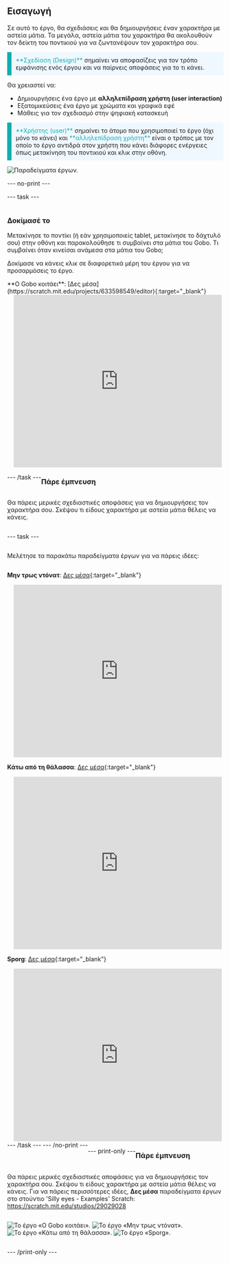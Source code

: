 ## Εισαγωγή

Σε αυτό το έργο, θα σχεδιάσεις και θα δημιουργήσεις έναν χαρακτήρα με αστεία μάτια. Τα μεγάλα, αστεία μάτια του χαρακτήρα θα ακολουθούν τον δείκτη του ποντικιού για να ζωντανέψουν τον χαρακτήρα σου.

<p style="border-left: solid; border-width:10px; border-color: #0faeb0; background-color: aliceblue; padding: 10px;">
<span style="color: #0faeb0">**Σχεδίαση (Design)**</span> σημαίνει να αποφασίζεις για τον τρόπο εμφάνισης ενός έργου και να παίρνεις αποφάσεις για το τι κάνει. 
</p>

Θα χρειαστεί να:
+ Δημιουργήσεις ένα έργο με **αλληλεπίδραση χρήστη (user interaction)**
+ Εξατομικεύσεις ένα έργο με χρώματα και γραφικά εφέ
+ Μάθεις για τον σχεδιασμό στην ψηφιακή κατασκευή

<p style="border-left: solid; border-width:10px; border-color: #0faeb0; background-color: aliceblue; padding: 10px;">
<span style="color: #0faeb0">**Χρήστης (user)**</span> σημαίνει το άτομο που χρησιμοποιεί το έργο (όχι μόνο το κάνει) και <span style="color: #0faeb0">**αλληλεπίδραση χρήστη**</span> είναι ο τρόπος με τον οποίο το έργο αντιδρά στον χρήστη που κάνει διάφορες ενέργειες όπως μετακίνηση του ποντικιού και κλικ στην οθόνη. 
</p>

![Παραδείγματα έργων.](images/showcase-line.png)

--- no-print ---

--- task ---

<div style="display: flex; flex-wrap: wrap">
<div style="flex-basis: 175px; flex-grow: 1">  

### Δοκίμασέ το 

Μετακίνησε το ποντίκι (ή εάν χρησιμοποιείς tablet, μετακίνησε το δάχτυλό σου) στην οθόνη και παρακολούθησε τι συμβαίνει στα μάτια του Gobo. Τι συμβαίνει όταν κινείσαι ανάμεσα στα μάτια του Gobo; 
  
Δοκίμασε να κάνεις κλικ σε διαφορετικά μέρη του έργου για να προσαρμόσεις το έργο.

</div>
<div>
**Ο Gobo κοιτάει**: [Δες μέσα] (https://scratch.mit.edu/projects/633598549/editor){:target="_blank"}
<div class="scratch-preview" style="margin-left: 15px;">
  <iframe allowtransparency="true" width="485" height="402" src="https://scratch.mit.edu/projects/embed/633598549/?autostart=false" frameborder="0"></iframe>
</div>

</div>

--- /task ---

### Πάρε έμπνευση

Θα πάρεις μερικές σχεδιαστικές αποφάσεις για να δημιουργήσεις τον χαρακτήρα σου. Σκέψου τι είδους χαρακτήρα με αστεία μάτια θέλεις να κάνεις.

--- task ---

Μελέτησε τα παρακάτω παραδείγματα έργων για να πάρεις ιδέες:

**Μην τρως ντόνατ**: [Δες μέσα](https://scratch.mit.edu/projects/633599662/editor){:target="_blank"}
<div class="scratch-preview" style="margin-left: 15px;">
  <iframe allowtransparency="true" width="485" height="402" src="https://scratch.mit.edu/projects/embed/633599662/?autostart=false" frameborder="0"></iframe>
</div>

**Κάτω από τη θάλασσα**: [Δες μέσα](https://scratch.mit.edu/projects/633600203/editor){:target="_blank"}
<div class="scratch-preview" style="margin-left: 15px;">
  <iframe allowtransparency="true" width="485" height="402" src="https://scratch.mit.edu/projects/embed/633600203/?autostart=false" frameborder="0"></iframe>
</div>

**Sporg**: [Δες μέσα](https://scratch.mit.edu/projects/633600590/editor){:target="_blank"}
<div class="scratch-preview" style="margin-left: 15px;">
  <iframe allowtransparency="true" width="485" height="402" src="https://scratch.mit.edu/projects/embed/633600590/?autostart=false" frameborder="0"></iframe>
</div>
--- /task ---
--- /no-print ---

--- print-only ---

### Πάρε έμπνευση

Θα πάρεις μερικές σχεδιαστικές αποφάσεις για να δημιουργήσεις τον χαρακτήρα σου. Σκέψου τι είδους χαρακτήρα με αστεία μάτια θέλεις να κάνεις. Για να πάρεις περισσότερες ιδέες, **Δες μέσα** παραδείγματα έργων στο στούντιο 'Silly eyes - Examples' Scratch: https://scratch.mit.edu/studios/29029028

![Το έργο «Ο Gobo κοιτάει».](images/gobo-watching.png) ![Το έργο «Μην τρως ντόνατ».](images/dont-eat-donut.png) ![Το έργο «Κάτω από τη θάλασσα».](images/under-the-sea.png) ![Το έργο «Sporg».](images/sporg.png)

--- /print-only ---

 
